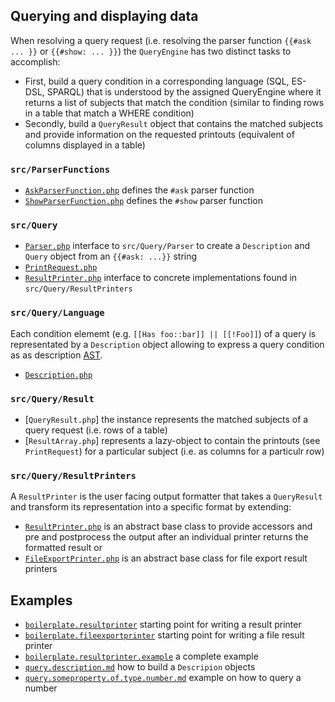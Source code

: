 ## Querying and displaying data

When resolving a query request (i.e. resolving the parser function `{{#ask ... }}` or `{{#show: ... }}`) the `QueryEngine` has two distinct tasks to accomplish:

- First, build a query condition in a corresponding language (SQL, ES-DSL, SPARQL) that is understood by the assigned QueryEngine where it returns a list of subjects that match the condition (similar to finding rows in a table that match a WHERE condition)
- Secondly, build a `QueryResult` object that contains the matched subjects and provide information on the requested printouts (equivalent of columns displayed in a table)

### `src/ParserFunctions`

- [`AskParserFunction.php`](https://github.com/SemanticMediaWiki/SemanticMediaWiki/blob/master/src/ParserFunctions/AskParserFunction.php) defines the `#ask` parser function
- [`ShowParserFunction.php`](https://github.com/SemanticMediaWiki/SemanticMediaWiki/blob/master/src/ParserFunctions/ShowParserFunction.php) defines the `#show` parser function

### `src/Query`

- [`Parser.php`](https://github.com/SemanticMediaWiki/SemanticMediaWiki/blob/master/src/Query/Parser.php) interface to `src/Query/Parser` to create a `Description` and `Query` object from an `{{#ask: ...}}` string
- [`PrintRequest.php`](https://github.com/SemanticMediaWiki/SemanticMediaWiki/blob/master/src/Query/PrintRequest.php)
- [`ResultPrinter.php`](https://github.com/SemanticMediaWiki/SemanticMediaWiki/blob/master/src/Query/ResultPrinter.php) interface to concrete implementations found in `src/Query/ResultPrinters`

### `src/Query/Language`

Each condition elememt (e.g. `[[Has foo::bar]] || [[!Foo]]`) of a query is representated by a `Description` object allowing to express a query condition as as description [AST](https://en.wikipedia.org/wiki/Abstract_syntax_tree).

- [`Description.php`](https://github.com/SemanticMediaWiki/SemanticMediaWiki/blob/master/src/Query/Language/Description.php)

### `src/Query/Result`

- [`QueryResult.php`] the instance represents the matched subjects of a query request (i.e. rows of a table)
- [`ResultArray.php`] represents a lazy-object to contain the printouts (see `PrintRequest`) for a particular subject (i.e. as columns for a particulr row)

### `src/Query/ResultPrinters`

A `ResultPrinter` is the user facing output formatter that takes a `QueryResult` and transform its representation into a specific format by extending:

- [`ResultPrinter.php`](https://github.com/SemanticMediaWiki/SemanticMediaWiki/blob/master/src/Query/ResultPrinters/ResultPrinter.php) is an abstract base class to provide accessors and pre and postprocess the output after an individual printer returns the formatted result or
- [`FileExportPrinter.php`](https://github.com/SemanticMediaWiki/SemanticMediaWiki/blob/master/src/Query/ResultPrinters/FileExportPrinter.php) is an abstract base class for file export result printers

## Examples

- [`boilerplate.resultprinter`](https://github.com/SemanticMediaWiki/SemanticMediaWiki/blob/master/docs/examples/boilerplate.resultprinter.md) starting point for writing a result printer
- [`boilerplate.fileexportprinter`](https://github.com/SemanticMediaWiki/SemanticMediaWiki/blob/master/docs/examples/boilerplate.fileexportprinter.md) starting point for writing a file result printer
- [`boilerplate.resultprinter.example`](https://github.com/SemanticMediaWiki/SemanticMediaWiki/blob/master/docs/examples/boilerplate.resultprinter.example.md) a complete example
- [`query.description.md`](https://github.com/SemanticMediaWiki/SemanticMediaWiki/blob/master/docs/examples/query.description.md) how to build a `Descripion` objects
- [`query.someproperty.of.type.number.md`](https://github.com/SemanticMediaWiki/SemanticMediaWiki/blob/master/docs/examples/query.someproperty.of.type.number.md) example on how to query a number